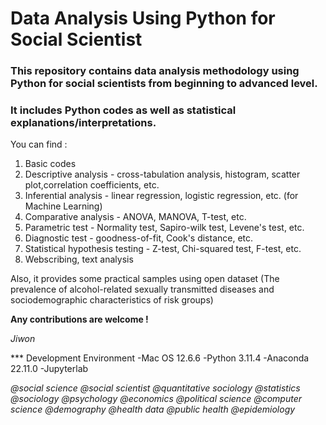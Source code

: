# Data Analysis Using Python for Social Scientist

### This repository contains data analysis methodology using Python for social scientists from beginning to advanced level.

### It includes Python codes as well as statistical explanations/interpretations. 
  
You can find :
1) Basic codes
2) Descriptive analysis - cross-tabulation analysis, histogram, scatter plot,correlation coefficients, etc.
3) Inferential analysis - linear regression, logistic regression, etc. (for Machine Learning)
4) Comparative analysis - ANOVA, MANOVA, T-test, etc.
5) Parametric test - Normality test, Sapiro-wilk test, Levene's test, etc. 
6) Diagnostic test - goodness-of-fit, Cook's distance, etc.
7) Statistical hypothesis testing - Z-test, Chi-squared test, F-test, etc.
8) Webscribing, text analysis

Also, it provides some practical samples using open dataset 
(The prevalence of alcohol-related sexually transmitted diseases and sociodemographic characteristics of risk groups)

**Any contributions are welcome !**

*Jiwon*

*** Development Environment
-Mac OS 12.6.6
-Python 3.11.4
-Anaconda 22.11.0 
-Jupyterlab

*@social science @social scientist @quantitative sociology @statistics @sociology @psychology @economics @political science @computer science @demography @health data @public health @epidemiology*

